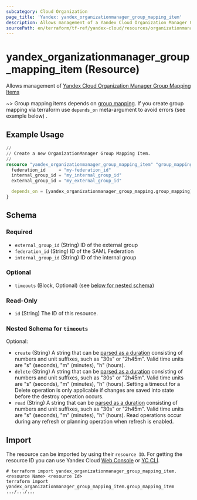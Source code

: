 ```yaml
---
subcategory: Cloud Organization
page_title: 'Yandex: yandex_organizationmanager_group_mapping_item'
description: Allows management of a Yandex Cloud Organization Manager Group Mapping Items.
sourcePath: en/terraform/tf-ref/yandex-cloud/resources/organizationmanager_group_mapping_item.md
---
```


# yandex_organizationmanager_group_mapping_item (Resource)

Allows management of [Yandex Cloud Organization Manager Group Mapping Items](https://yandex.cloud/docs/organization/concepts/add-federation#group-mapping)

 ~> Group mapping items depends on [group mapping](organizationmanager_group_mapping.html). If you create group mapping via terraform use `depends_on` meta-argument to avoid errors (see example below)
.

## Example Usage

```terraform
//
// Create a new OrganizationManager Group Mapping Item.
//
resource "yandex_organizationmanager_group_mapping_item" "group_mapping_item" {
  federation_id     = "my-federation_id"
  internal_group_id = "my_internal_group_id"
  external_group_id = "my_external_group_id"

  depends_on = [yandex_organizationmanager_group_mapping.group_mapping]
}
```

<!-- schema generated by tfplugindocs -->
## Schema

### Required

- `external_group_id` (String) ID of the external group
- `federation_id` (String) ID of the SAML Federation
- `internal_group_id` (String) ID of the internal group

### Optional

- `timeouts` (Block, Optional) (see [below for nested schema](#nestedblock--timeouts))

### Read-Only

- `id` (String) The ID of this resource.

<a id="nestedblock--timeouts"></a>
### Nested Schema for `timeouts`

Optional:

- `create` (String) A string that can be [parsed as a duration](https://pkg.go.dev/time#ParseDuration) consisting of numbers and unit suffixes, such as "30s" or "2h45m". Valid time units are "s" (seconds), "m" (minutes), "h" (hours).
- `delete` (String) A string that can be [parsed as a duration](https://pkg.go.dev/time#ParseDuration) consisting of numbers and unit suffixes, such as "30s" or "2h45m". Valid time units are "s" (seconds), "m" (minutes), "h" (hours). Setting a timeout for a Delete operation is only applicable if changes are saved into state before the destroy operation occurs.
- `read` (String) A string that can be [parsed as a duration](https://pkg.go.dev/time#ParseDuration) consisting of numbers and unit suffixes, such as "30s" or "2h45m". Valid time units are "s" (seconds), "m" (minutes), "h" (hours). Read operations occur during any refresh or planning operation when refresh is enabled.




## Import

The resource can be imported by using their `resource ID`. For getting the resource ID you can use Yandex Cloud [Web Console](https://console.yandex.cloud) or [YC CLI](https://yandex.cloud/docs/cli/quickstart).

```shell
# terraform import yandex_organizationmanager_group_mapping_item.<resource Name> <resource Id>
terraform import yandex_organizationmanager_group_mapping_item.group_mapping_item .../.../...
```